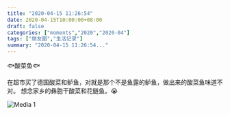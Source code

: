 ```yaml
---
title: "2020-04-15 11:26:54"
date: 2020-04-15T10:00:00+08:00
draft: false
categories: ["moments","2020","2020-04"]
tags: ["朋友圈","生活记录"]
summary: "2020-04-15 11:26:54..."
---
```


🐟酸菜鱼🐟

在超市买了德国酸菜和鲈鱼，对就是那个不是鱼露的鲈鱼，做出来的酸菜鱼味道不对。
想念家乡的彝胞干酸菜和花鲢鱼。😭

![Media 1](/Moments/photos/2020-04-15/202004151126540.jpg)

